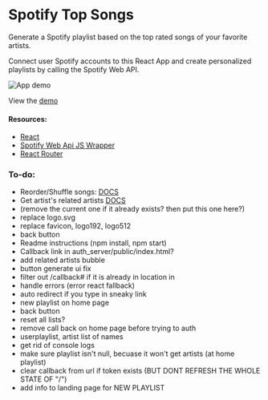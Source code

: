 # Spotify Top Songs

Generate a Spotify playlist based on the top rated songs of your favorite artists.

Connect user Spotify accounts to this React App and create personalized playlists by calling the Spotify Web API.

![App demo](./demo.gif)

View the [demo](https://master.dj6fzfb5de88f.amplifyapp.com/)

#### Resources:
- [React](https://reactjs.org/)
- [Spotify Web Api JS Wrapper](https://github.com/JMPerez/spotify-web-api-js/blob/master/src/spotify-web-api.js)
- [React Router](https://reactrouter.com/)

### To-do:
- Reorder/Shuffle songs: [DOCS](https://developer.spotify.com/documentation/web-api/reference/#endpoint-reorder-or-replace-playlists-tracks)
- Get artist's related artists [DOCS](https://developer.spotify.com/documentation/web-api/reference/#endpoint-get-an-artists-related-artists)
- (remove the current one if it already exists? then put this one here?)
- replace logo.svg
- replace favicon, logo192, logo512
- back button
- Readme instructions (npm install, npm start)
- Callback link in auth_server/public/index.html?
- add related artists bubble 
- button generate ui fix
- filter out /callback# if it is already in location in <LoginComponent />
- handle errors (error react fallback)
- auto redirect if you type in sneaky link
- new playlist on home page
- back button
- reset all lists? 
- remove call back on home page before trying to auth
- userplaylist, artist list of names
- get rid of console logs
- make sure playlist isn't null, becuase it won't get artists (at home playlist)
- clear callback from url if token exists (BUT DONT REFRESH THE WHOLE STATE OF "/")
- add info to landing page for NEW PLAYLIST
